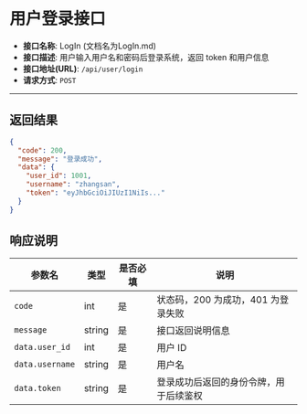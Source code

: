 # 用户登录接口

- **接口名称**: LogIn (文档名为LogIn.md)
- **接口描述**: 用户输入用户名和密码后登录系统，返回 token 和用户信息
- **接口地址(URL)**: `/api/user/login`
- **请求方式**: `POST`

--- 

## 返回结果

```json
{
  "code": 200,
  "message": "登录成功",
  "data": {
    "user_id": 1001,
    "username": "zhangsan",
    "token": "eyJhbGciOiJIUzI1NiIs..."
  }
}
```

## 响应说明

| 参数名 | 类型 | 是否必填 | 说明 |
|--------|------|----------|------|
| `code` | int | 是 | 状态码，200 为成功，401 为登录失败 |
| `message` | string | 是 | 接口返回说明信息 |
| `data.user_id` | int | 是 | 用户 ID |
| `data.username` | string | 是 | 用户名 |
| `data.token` | string | 是 | 登录成功后返回的身份令牌，用于后续鉴权 |